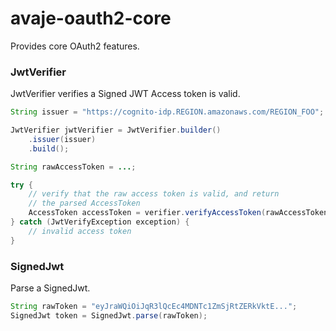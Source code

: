 # avaje-oauth2-core

Provides core OAuth2 features.


### JwtVerifier

JwtVerifier verifies a Signed JWT Access token is valid.

```java
String issuer = "https://cognito-idp.REGION.amazonaws.com/REGION_FOO";

JwtVerifier jwtVerifier = JwtVerifier.builder()
    .issuer(issuer)
    .build();

String rawAccessToken = ...;

try {
    // verify that the raw access token is valid, and return
    // the parsed AccessToken
    AccessToken accessToken = verifier.verifyAccessToken(rawAccessToken);
} catch (JwtVerifyException exception) {
    // invalid access token
}
```


### SignedJwt

Parse a SignedJwt.

```java
String rawToken = "eyJraWQiOiJqR3lQcEc4MDNTc1ZmSjRtZERkVktE...";
SignedJwt token = SignedJwt.parse(rawToken);

```